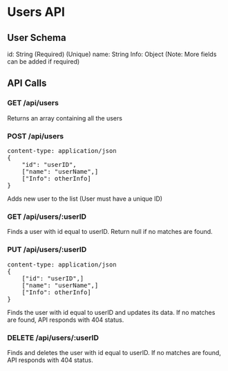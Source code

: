 # Users API

## User Schema
id: String (Required) (Unique)
name: String
Info: Object
(Note: More fields can be added if required)

## API Calls

### GET /api/users
Returns an array containing all the users

### POST /api/users
<pre>
content-type: application/json 
{ 
    "id": "userID",
    ["name": "userName",]
    ["Info": otherInfo]
}
</pre>
Adds new user to the list (User must have a unique ID)

### GET /api/users/:userID
Finds a user with id equal to userID.
Return null if no matches are found.

### PUT /api/users/:userID
<pre>
content-type: application/json
{
    ["id": "userID",]
    ["name": "userName",]
    ["Info": otherInfo]
}
</pre>
Finds the user with id equal to userID and updates its data.
If no matches are found, API responds with 404 status.

### DELETE /api/users/:userID
Finds and deletes the user with id equal to userID.
If no matches are found, API responds with 404 status.  